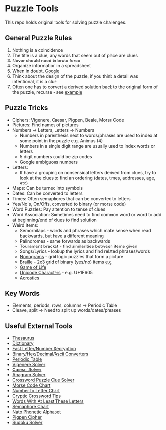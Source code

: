# Puzzle Tools
This repo holds original tools for solving puzzle challenges.

## General Puzzle Rules
1. Nothing is a coincidence
2. The title is a clue, any words that seem out of place are clues
3. Never should need to brute force
4. Organize information in a spreadsheet
5. When in doubt, <a href="http://i.imgur.com/3cN3yR9.jpg" target="_blank">Google</a>
6. Think about the design of the puzzle, if you think a detail was intentional, it is a clue
7. Often one has to convert a derived solution back to the original form of the puzzle, recurse - see [example](https://www.collegepuzzlechallenge.com/Puzzles/ViewPuzzle.ashx?id=1320&view=solution)

## Puzzle Tricks
- Ciphers: Vigenere, Caesar, Pigpen, Beale, Morse Code
- Pictures: Find names of pictures
- Numbers -> Letters, Letters -> Numbers
  - Numbers in parenthesis next to words/phrases are used to index at some point in the puzzle e.g. Animus (4)
  - Numbers in a single digit range are usually used to index words or letters
  - 5 digit numbers could be zip codes
  - Google ambiguous numbers
- Letters:
  - If have a grouping on nonsensical letters derived from clues, try to look at the clues to find an ordering (dates, times, addresses, age, etc)
- Maps: Can be turned into symbols
- Dates: Can be converted to letters
- Times: Often semaphores that can be converted to letters
- Yes/No's, On/Offs, converted to binary (or morse code)
- Word Puzzles: Pay attention to tense of clues
- Word Association: Sometimes need to find common word or word to add at beginning/end of clues to find solution
- Weird Items:
  - Semornilaps - words and phrases which make sense when read backwards, but have a different meaning
  - Palindromes - same forwards as backwards
  - Tourament bracket - find similarities between items given
  - Songs/Lyrics - lookup the lyrics and find related phrases/words
  - [Nonograms](https://en.wikipedia.org/wiki/Nonogram) - grid logic puzzles that form a picture
  - [Braille](https://faqs.neoseeker.com/Games/GBA/pokemon_emerald_braille_jax06.png) - 2x3 grid of binary (yes/no) items [e.g.](https://www.collegepuzzlechallenge.com/Puzzles/ViewPuzzle.ashx?id=1325&view=solution)
  - [Game of Life](https://en.wikipedia.org/wiki/Conway%27s_Game_of_Life)
  - [Unicode Characters](http://unicodelookup.com/) - e.g. U+1F605
  - [Acrostics](https://en.wikipedia.org/wiki/Acrostic_(puzzle))
  
## Key Words
- Elements, periods, rows, columns -> Periodic Table
- Cleave, split -> Need to split up words/dates/phrases

## Useful External Tools
- [Thesaurus](http://www.thesaurus.com/)
- [Dictionary](http://www.dictionary.com/)
- [Fast Letter/Number Decryption](http://rumkin.com/tools/cipher/numbers.php)
- [Binary/Hex/Decimal/Ascii Converters](http://www.binaryhexconverter.com/)
- [Periodic Table](http://www.ptable.com/)
- [Vigenere Solver](http://www.mygeocachingprofile.com/codebreaker.vigenerecipher.aspx)
- [Casear Solver](https://www.nayuki.io/page/automatic-caesar-cipher-breaker-javascript)
- [Anagram Solver](http://www.ssynth.co.uk/~gay/anagram.html)
- [Crossword Puzzle Clue Solver](http://www.oneacross.com/)
- [Morse Code Chart](https://upload.wikimedia.org/wikipedia/commons/thumb/b/b5/International_Morse_Code.svg/500px-International_Morse_Code.svg.png)
- [Number to Letter Chart](https://loganstatta.files.wordpress.com/2014/11/ordeng.jpg)
- [Cryptic Crossword Tips](https://www.theguardian.com/lifeandstyle/2014/sep/12/how-to-solve-cryptic-crossword-clues)
- [Words With At Least These Letters](http://www.dcode.fr/words-containing)
- [Semaphore Chart](https://upload.wikimedia.org/wikipedia/commons/0/0a/Semaphore_Signals_A-Z.jpg)
- [Nato Phonetic Alphabet](https://upload.wikimedia.org/wikipedia/commons/e/e0/FAA_Phonetic_and_Morse_Chart2.svg)
- [Pigpen Cipher](https://upload.wikimedia.org/wikipedia/commons/thumb/3/36/Pigpen_cipher_key.svg/1024px-Pigpen_cipher_key.svg.png)
- [Sudoku Solver](http://www.sudoku-solutions.com/)
